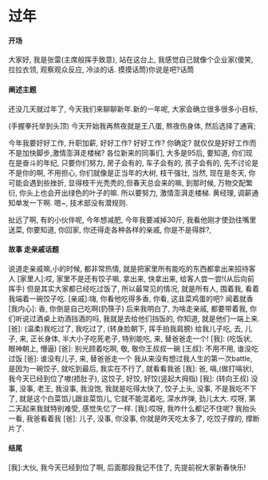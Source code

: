 # 过年
#### 开场

大家好, 我是张雷(主席般挥手致意), 站在这台上, 我感觉自己就像个企业家(傻笑, 拉拉衣领, 观察观众反应, 冷淡的话. 摸摸话筒)你说是吧?话筒

#### 阐述主题

还没几天就过年了, 今天我们来聊聊新年.新的一年呢, 大家会确立很多很多小目标,

 (手握拳托举到头顶)  今天开始我再熬夜就是王八蛋, 熬夜伤身体, 然后选择了通宵;

 今年我要好好工作, 升职加薪, 好好工作? 好好工作? 你确定? 就仅仅是好好工作而不是加快脚步,激情澎湃走楼梯? 各位新来的同事们, 大多是95后, 要知道, 你们现在是奋斗的年纪, 只要你们努力, 房子会有的, 车子会有的, 孩子会有的, 先不讨论是不是你的啊, 不用担心, 你们就像是正当年的大树, 枝干强壮, 当然, 现在是冬天, 你可能会遇到些挫折, 显得枝干光秃秃的,但春天总会来的嘛, 到那时候, 万物交配繁衍, 你头上也会开出绿色的叶子的嘛. 所以要努力, 激情澎湃走楼梯. 黄经理, 调薪通知单发一下啊. 嗯~, 技术部没有潜规则.

扯远了啊, 有的小伙伴呢, 今年想减肥, 今年我要减掉30斤, 我看他刚才使劲往嘴里送菜, 你要知道, 你回家, 你还得走各种各样的亲戚, 你是不是得胖?, 

#### 故事 走亲戚话题

说道走亲戚嘛,小的时候, 都非常热情, 就是把家里所有能吃的东西都拿出来招待客人
[家里人]:哎, 家里不是还有饺子嘛, 拿出来, 快拿出来, 给客人尝一尝!(从后向前挥手)
但是其实大家都已经吃过饭了, 所以最常见的情况, 就是所有人, 围着我, 看着我端着一碗饺子吃.
[亲戚]:嗨, 你看他吃得多香, 你看, 这韭菜鸡蛋的吧? 闻着就香
[我内心]: 香, 你倒是自己吃啊(扔筷子)
后来我明白了, 为啥走亲戚, 都要带着我, 你们听说过酒桌上劝酒挡酒的吗, 我就是去给他们挡饭的, 你知道, 就是他们一端上来.
[爸]: (温柔)我吃过了, 我吃过了, (转身脸朝下, 挥手拍我肩膀) 给我儿子吃, 去, 儿子, 来, 正长身体, 半大小子吃死老子, 特别能吃, 来, 替爸爸走一个!
[我]: (吃饭状, 眼神朝上, 懵逼)
[爸]: 别光顾着吃啊, 敬, 敬你王叔叔一碗
[王叔]: 不用不用, 谁没吃过饭
[爸]: 谁没有儿子, 来, 替爸爸走一个
我从来没有想过我人生的第一次battle, 是因为一碗饺子, 就吃到最后, 我实在不行了, 就看看我爸
[我]: 爸, 嗝,(做打嗝状), 我今天已经到位了嗷(捂肚子), 这饺子, 好饺, 好饺(竖起大拇指)
[我]: (转向王叔) 没事, 没事, 老王, 我没事, 我没饱, 我就是吃得太快了, 饺子上头, 没事, 不是我吃不下了, 就是这个白菜馅儿跟韭菜馅儿, 它就不能混着吃, 深水炸弹, 劲儿太大.
哎呀, 第二天起来我就特别难受, 感觉失忆了一样.
[我]:哎呀, 我咋什么都记不住呢?
我抬头一看, 我爸看着我
[爸]: 儿子, 没事, 你没事, 你就是昨天吃太多了, 吃饺子撑的, 撑断片了.

#### 结尾

\[我]:大伙, 我今天已经到位了啊, 后面那段我记不住了, 先提前祝大家新春快乐! 

​    